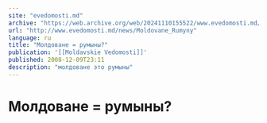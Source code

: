 ```yaml
---
site: "evedomosti.md"
archive: "https://web.archive.org/web/20241110155522/www.evedomosti.md/news/Moldovane_Rumyny"
url: "http://www.evedomosti.md/news/Moldovane_Rumyny"
language: ru
title: "Молдоване = румыны?"
publication: '[[Moldavskie Vedomosti]]'
published: 2008-12-09T23:11
description: "молдоване это румыны"
---
```


# Молдоване = румыны?

